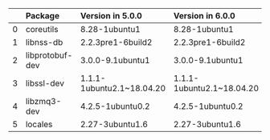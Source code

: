 <!-- markdown-link-check-disable -->

|    | Package         | Version in 5.0.0          | Version in 6.0.0          | Status   |
|---:|:----------------|:--------------------------|:--------------------------|:---------|
|  0 | coreutils       | 8.28-1ubuntu1             | 8.28-1ubuntu1             |          |
|  1 | libnss-db       | 2.2.3pre1-6build2         | 2.2.3pre1-6build2         |          |
|  2 | libprotobuf-dev | 3.0.0-9.1ubuntu1          | 3.0.0-9.1ubuntu1          |          |
|  3 | libssl-dev      | 1.1.1-1ubuntu2.1~18.04.20 | 1.1.1-1ubuntu2.1~18.04.20 |          |
|  4 | libzmq3-dev     | 4.2.5-1ubuntu0.2          | 4.2.5-1ubuntu0.2          |          |
|  5 | locales         | 2.27-3ubuntu1.6           | 2.27-3ubuntu1.6           |          |